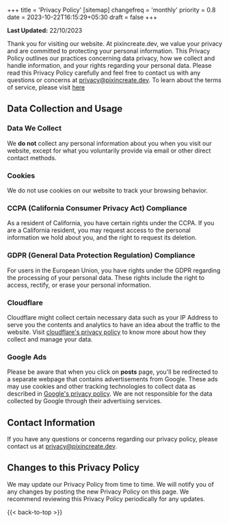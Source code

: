 +++
title = 'Privacy Policy'
[sitemap]
  changefreq = 'monthly'
  priority = 0.8
date = 2023-10-22T16:15:29+05:30
draft = false
+++

**Last Updated:** 22/10/2023

Thank you for visiting our website. At pixincreate.dev, we value your privacy and are committed to protecting your personal information. This Privacy Policy outlines our practices concerning data privacy, how we collect and handle information, and your rights regarding your personal data. Please read this Privacy Policy carefully and feel free to contact us with any questions or concerns at <privacy@pixincreate.dev>.
To learn about the terms of service, please visit [here](/terms-of-service)

## Data Collection and Usage

### Data We Collect

We **do not** collect any personal information about you when you visit our website, except for what you voluntarily provide via email or other direct contact methods.

### Cookies

We do not use cookies on our website to track your browsing behavior.

### CCPA (California Consumer Privacy Act) Compliance

As a resident of California, you have certain rights under the CCPA. If you are a California resident, you may request access to the personal information we hold about you, and the right to request its deletion.

### GDPR (General Data Protection Regulation) Compliance

For users in the European Union, you have rights under the GDPR regarding the processing of your personal data. These rights include the right to access, rectify, or erase your personal information.

### Cloudflare

Cloudflare might collect certain necessary data such as your IP Address to serve you the contents and analytics to have an idea about the traffic to the website. Visit [cloudflare's privacy policy](https://www.cloudflare.com/privacypolicy/) to know more about how they collect and manage your data.

### Google Ads

Please be aware that when you click on **posts** page, you'll be redirected to a separate webpage that contains advertisements from Google. These ads may use cookies and other tracking technologies to collect data as described in [Google's privacy policy](https://policies.google.com/privacy?hl=en-US). We are not responsible for the data collected by Google through their advertising services.

## Contact Information

If you have any questions or concerns regarding our privacy policy, please contact us at <privacy@pixincreate.dev>.

## Changes to this Privacy Policy

We may update our Privacy Policy from time to time. We will notify you of any changes by posting the new Privacy Policy on this page. We recommend reviewing this Privacy Policy periodically for any updates.

{{< back-to-top >}}
